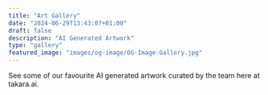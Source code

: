 ```yaml
---
title: "Art Gallery"
date: "2024-06-29T13:43:07+01:00"
draft: false
description: "AI Generated Artwork"
type: "gallery"
featured_image: "images/og-image/OG-Image-Gallery.jpg"
---
```


See some of our favourite AI generated artwork curated by the team here at takara.ai.
